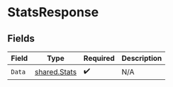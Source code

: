 # StatsResponse


## Fields

| Field                                               | Type                                                | Required                                            | Description                                         |
| --------------------------------------------------- | --------------------------------------------------- | --------------------------------------------------- | --------------------------------------------------- |
| `Data`                                              | [shared.Stats](../../../pkg/models/shared/stats.md) | :heavy_check_mark:                                  | N/A                                                 |